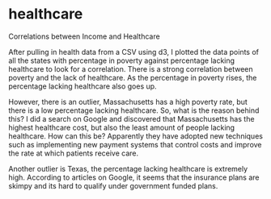 # healthcare

Correlations between Income and Healthcare

After pulling in health data from a CSV using d3, I plotted the data points of all the states with percentage in poverty against percentage lacking healthcare to look for a correlation. There is a strong correlation between poverty and the lack of healthcare. As the percentage in poverty rises, the percentage lacking healthcare also goes up.

However, there is an outlier, Massachusetts has a high poverty rate, but there is a low percentage lacking healthcare. So, what is the reason behind this? I did a search on Google and discovered that Massachusetts has the highest healthcare cost, but also the least amount of people lacking healthcare. How can this be? Apparently they have adopted new techniques such as implementing new payment systems that control costs and improve the rate at which patients receive care.

Another outlier is Texas, the percentage lacking healthcare is extremely high. According to articles on Google, it seems that the insurance plans are skimpy and its hard to qualify under government funded plans.
